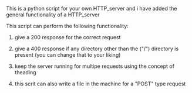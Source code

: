 This is a python script for your own HTTP_server and i have added the general functionality of a HTTP_server

This script can perform the following functionality:
 
1. give a 200 response for the correct request 

2. give a 400 response if any directory other than the ("/")  directory is present (you can change that to your liking)

3. keep the server running for multipe requests using the concept of theading

4. this scrit can also write a file in the machine for a "POST" type request
